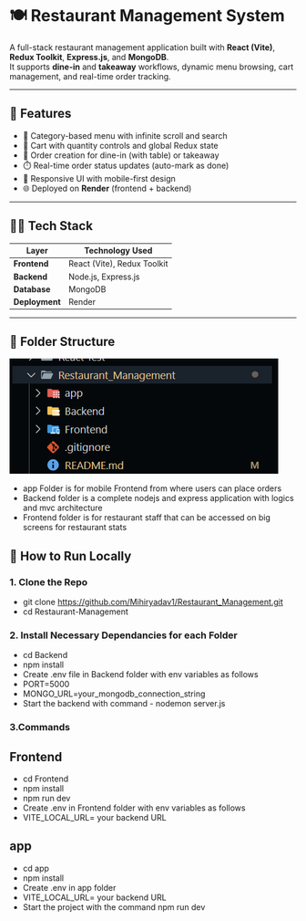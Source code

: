 # 🍽️ Restaurant Management System

A full-stack restaurant management application built with **React (Vite)**, **Redux Toolkit**, **Express.js**, and **MongoDB**.  
It supports **dine-in** and **takeaway** workflows, dynamic menu browsing, cart management, and real-time order tracking.

---

## 🚀 Features

- 🧭 Category-based menu with infinite scroll and search  
- 🛒 Cart with quantity controls and global Redux state  
- 🧾 Order creation for dine-in (with table) or takeaway  
- ⏱️ Real-time order status updates (auto-mark as done)  
- 📱 Responsive UI with mobile-first design  
- 🌐 Deployed on **Render** (frontend + backend)

---

## 🧑‍💻 Tech Stack

| Layer | Technology Used |
|-------|-----------------|
| **Frontend** | React (Vite), Redux Toolkit |
| **Backend** | Node.js, Express.js |
| **Database** | MongoDB |
| **Deployment** | Render |

---

## 📁 Folder Structure

![Folder Structure](image.png)
- app Folder is for mobile Frontend from where users can place orders
- Backend folder is a complete nodejs and express application with logics and mvc architecture
- Frontend folder is for restaurant staff that can be accessed on big screens for restaurant stats


## 🧭 How to Run Locally

### 1. Clone the Repo

- git clone https://github.com/Mihiryadav1/Restaurant_Management.git
- cd Restaurant-Management

### 2. Install Necessary Dependancies for each Folder
- cd Backend
- npm install
- Create .env file in Backend folder with env variables as follows
- PORT=5000
- MONGO_URL=your_mongodb_connection_string
- Start the backend with command - nodemon server.js

### 3.Commands
## Frontend
- cd Frontend
- npm install
- npm run dev
- Create .env in Frontend folder  with env variables as follows
- VITE_LOCAL_URL= your backend URL

## app
- cd app
- npm install
- Create .env in app folder 
- VITE_LOCAL_URL= your backend URL
- Start the project with the command npm run dev





